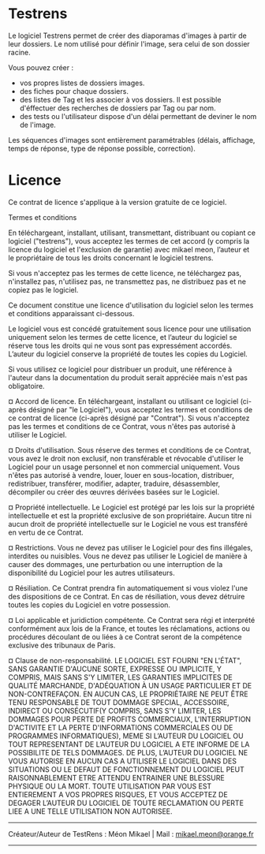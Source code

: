 # Testrens

Le logiciel Testrens permet de créer des diaporamas d'images à partir de leur dossiers.
Le nom utilisé pour définir l'image, sera celui de son dossier racine.

Vous pouvez créer :
  - vos propres listes de dossiers images.
  - des fiches pour chaque dossiers.
  - des listes de Tag et les associer à vos dossiers.
    Il est possible d'éffectuer des recherches de dossiers par Tag ou par nom.
  - des tests ou l'utilisateur dispose d'un délai permettant de deviner le nom de l'image.
    
Les séquences d'images sont entièrement paramétrables (délais, affichage, temps de réponse, type de réponse possible, correction).


# Licence

Ce contrat de licence s'applique à la version gratuite de ce logiciel.

Termes et conditions

En téléchargeant, installant, utilisant, transmettant, distribuant ou copiant ce logiciel ("testrens"), vous acceptez les termes de cet accord (y compris la licence du logiciel et l'exclusion de garantie) avec mikael meon, l’auteur et le propriétaire de tous les droits concernant le logiciel testrens.

Si vous n'acceptez pas les termes de cette licence, ne téléchargez pas, n'installez pas, n'utilisez pas, ne transmettez pas, ne distribuez pas et ne copiez pas le logiciel.

Ce document constitue une licence d'utilisation du logiciel selon les termes et conditions apparaissant ci-dessous.

Le logiciel vous est concédé gratuitement sous licence pour une utilisation uniquement selon les termes de cette licence, et l’auteur du logiciel se réserve tous les droits qui ne vous sont pas expressément accordés.
L’auteur du logiciel conserve la propriété de toutes les copies du Logiciel.

Si vous utilisez ce logiciel pour distribuer un produit, une référence à l'auteur dans la documentation du produit serait appréciée mais n'est pas obligatoire.

¤ Accord de licence. 
En téléchargeant, installant ou utilisant ce logiciel (ci-après désigné par "le Logiciel"), vous acceptez les termes et conditions de ce contrat de licence (ci-après désigné par "Contrat"). Si vous n'acceptez pas les termes et conditions de ce Contrat, vous n'êtes pas autorisé à utiliser le Logiciel.

¤ Droits d'utilisation. 
Sous réserve des termes et conditions de ce Contrat, vous avez le droit non exclusif, non transférable et révocable d'utiliser le Logiciel pour un usage personnel et non commercial uniquement. Vous n'êtes pas autorisé à vendre, louer, louer en sous-location, distribuer, redistribuer, transférer, modifier, adapter, traduire, désassembler, décompiler ou créer des œuvres dérivées basées sur le Logiciel.

¤ Propriété intellectuelle. 
Le Logiciel est protégé par les lois sur la propriété intellectuelle et est la propriété exclusive de son propriétaire. Aucun titre ni aucun droit de propriété intellectuelle sur le Logiciel ne vous est transféré en vertu de ce Contrat.

¤ Restrictions. 
Vous ne devez pas utiliser le Logiciel pour des fins illégales, interdites ou nuisibles. Vous ne devez pas utiliser le Logiciel de manière à causer des dommages, une perturbation ou une interruption de la disponibilité du Logiciel pour les autres utilisateurs.

¤ Résiliation. 
Ce Contrat prendra fin automatiquement si vous violez l'une des dispositions de ce Contrat. En cas de résiliation, vous devez détruire toutes les copies du Logiciel en votre possession.

¤ Loi applicable et juridiction compétente. 
Ce Contrat sera régi et interprété conformément aux lois de la France, et toutes les réclamations, actions ou procédures découlant de ou liées à ce Contrat seront de la compétence exclusive des tribunaux de Paris.

¤ Clause de non-responsabilité. 
LE LOGICIEL EST FOURNI "EN L'ÉTAT", SANS GARANTIE D'AUCUNE SORTE, EXPRESSE OU IMPLICITE, Y COMPRIS, MAIS SANS S'Y LIMITER, LES GARANTIES IMPLICITES DE QUALITÉ MARCHANDE, D'ADÉQUATION À UN USAGE PARTICULIER ET DE NON-CONTREFAÇON. EN AUCUN CAS, LE PROPRIÉTAIRE NE PEUT ÊTRE TENU RESPONSABLE DE TOUT DOMMAGE SPECIAL, ACCESSOIRE, INDIRECT OU CONSÉCUTIF(Y COMPRIS, SANS S'Y LIMITER, LES DOMMAGES POUR PERTE DE PROFITS COMMERCIAUX, L'INTERRUPTION D'ACTIVITE ET LA PERTE D'INFORMATIONS COMMERCIALES OU DE PROGRAMMES INFORMATIQUES), MEME SI L’AUTEUR DU LOGICIEL OU TOUT REPRESENTANT DE L’AUTEUR DU LOGICIEL A ETE INFORME DE LA POSSIBILITE DE TELS DOMMAGES. DE PLUS, L’AUTEUR DU LOGICIEL NE VOUS AUTORISE EN AUCUN CAS A UTILISER LE LOGICIEL DANS DES SITUATIONS OU LE DEFAUT DE FONCTIONNEMENT DU LOGICIEL PEUT RAISONNABLEMENT ETRE ATTENDU ENTRAINER UNE BLESSURE PHYSIQUE OU LA MORT. TOUTE UTILISATION PAR VOUS EST ENTIEREMENT A VOS PROPRES RISQUES, ET VOUS ACCEPTEZ DE DEGAGER L’AUTEUR DU LOGICIEL DE TOUTE RECLAMATION OU PERTE LIEE A UNE TELLE UTILISATION NON AUTORISEE. 
_________________________________________
Créateur/Auteur de TestRens : Méon Mikael | 
Mail : mikael.meon@orange.fr
_________________________________________